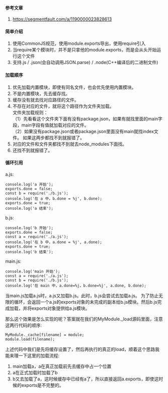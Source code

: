 #### 参考文章
1. https://segmentfault.com/a/1190000023828613

#### 简单介绍
1. 使用CommonJS规范，使用module.exports导出，使用require引入
2. 当require某个模块时，并不是只拿他的module.exports，而是会从头开始运行这个文件
3. 支持.js / .json(会自动调用JSON.parse) / .node(C++编译后的二进制文件)

#### 加载顺序
1. 优先加载内置模块，即使有同名文件，也会优先使用内置模块。
2. 不是内置模块，先去缓存找。
3. 缓存没有就去找对应路径的文件。
4. 不存在对应的文件，就将这个路径作为文件夹加载。  
文件夹加载规则：  
（1）先看看这个文件夹下面有没有package.json，如果有就找里面的main字段，main字段有值就加载对应的文件。  
（2）如果没有package.json或者package.json里面没有main就找index文件。
如果这两步都找不到就报错了。
5. 对应的文件和文件夹都找不到就去node_modules下面找。
6. 还找不到就报错了。

#### 循环引用
a.js:
```
console.log('a 开始');
exports.done = false;
const b = require('./b.js');
console.log('在 a 中，b.done = %j', b.done);
exports.done = true;
console.log('a 结束');
```
b.js:
```
console.log('b 开始');
exports.done = false;
const a = require('./a.js');
console.log('在 b 中，a.done = %j', a.done);
exports.done = true;
console.log('b 结束');
```
main.js:
```
console.log('main 开始');
const a = require('./a.js');
const b = require('./b.js');
console.log('在 main 中，a.done=%j，b.done=%j', a.done, b.done);
```
当main.js加载a.js时，a.js又加载b.js。此时，b.js会尝试去加载a.js。
为了防止无限的循环，会返回一个a.js的exports对象的未完成的副本给b.js模块。然后b.js完成加载，并将exports对象提供给a.js模块。

那么这个效果是怎么实现的呢？答案就在我们的MyModule._load源码里面，注意这两行代码的顺序:
```
MyModule._cache[filename] = module;
module.load(filename);
```
上述代码中我们是先将缓存设置了，然后再执行的真正的load，顺着这个思路我能来理一下这里的加载流程:
1. main加载a，a在真正加载前先去缓存中占一个位置
2. a在正式加载时加载了b
3. b又去加载了a，这时候缓存中已经有a了，所以直接返回a.exports，即使这时候的exports是不完整的。

